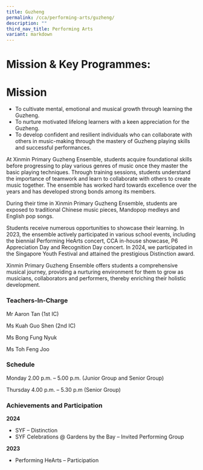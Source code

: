 ```yaml
---
title: Guzheng
permalink: /cca/performing-arts/guzheng/
description: ""
third_nav_title: Performing Arts
variant: markdown
---
```

# **Mission & Key Programmes:**

# **Mission**

* To cultivate mental, emotional and musical growth through learning the Guzheng.
* To nurture motivated lifelong learners with a keen appreciation for the Guzheng.
* To develop confident and resilient individuals who can collaborate with others in music-making through the mastery of Guzheng playing skills and successful performances.

At Xinmin Primary Guzheng Ensemble, students acquire foundational skills before progressing to play various genres of music once they master the basic playing techniques. Through training sessions, students understand the importance of teamwork and learn to collaborate with others to create music together. The ensemble has worked hard towards excellence over the years and has developed strong bonds among its members.

During their time in Xinmin Primary Guzheng Ensemble, students are exposed to traditional Chinese music pieces, Mandopop medleys and English pop songs.

Students receive numerous opportunities to showcase their learning. In 2023, the ensemble actively participated in various school events, including the biennial Performing HeArts concert, CCA in-house showcase, P6 Appreciation Day and Recognition Day concert. In 2024, we participated in the Singapore Youth Festival and attained the prestigious Distinction award.

Xinmin Primary Guzheng Ensemble offers students a comprehensive musical journey, providing a nurturing environment for them to grow as musicians, collaborators and performers, thereby enriching their holistic development.


### Teachers-In-Charge

Mr Aaron Tan (1st IC)

Ms Kuah Guo Shen (2nd IC)

Ms Bong Fung Nyuk

Ms Toh Feng Joo 


### Schedule

Monday 2.00 p.m. – 5.00 p.m. (Junior Group and Senior Group)

Thursday 4.00 p.m. – 5.30 p.m (Senior Group)

  
### Achievements and Participation

**2024**

* SYF  – Distinction
* SYF Celebrations @ Gardens by the Bay – Invited Performing Group


**2023**

* Performing HeArts – Participation